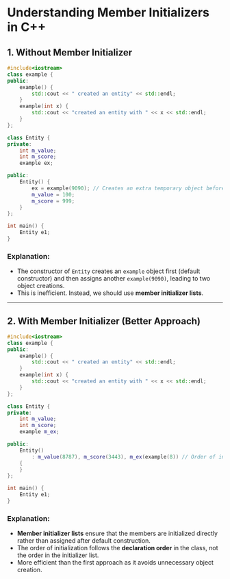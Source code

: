 # Understanding Member Initializers in C++

## 1. Without Member Initializer

```cpp
#include<iostream>
class example {
public:
    example() {
        std::cout << " created an entity" << std::endl;
    }
    example(int x) {
        std::cout << "created an entity with " << x << std::endl;
    }
};

class Entity {
private:
    int m_value;
    int m_score;
    example ex;

public:
    Entity() {
        ex = example(9090); // Creates an extra temporary object before assignment
        m_value = 100;
        m_score = 999;
    }
};

int main() {
    Entity e1;
}
```

### Explanation:
- The constructor of `Entity` creates an `example` object first (default constructor) and then assigns another `example(9090)`, leading to two object creations.
- This is inefficient. Instead, we should use **member initializer lists**.

---

## 2. With Member Initializer (Better Approach)

```cpp
#include<iostream>
class example {
public:
    example() {
        std::cout << " created an entity" << std::endl;
    }
    example(int x) {
        std::cout << "created an entity with " << x << std::endl;
    }
};

class Entity {
private:
    int m_value;
    int m_score;
    example m_ex;

public:
    Entity()
        : m_value(8787), m_score(3443), m_ex(example(8)) // Order of initialization matters!
    {
    }
};

int main() {
    Entity e1;
}
```

### Explanation:
- **Member initializer lists** ensure that the members are initialized directly rather than assigned after default construction.
- The order of initialization follows the **declaration order** in the class, not the order in the initializer list.
- More efficient than the first approach as it avoids unnecessary object creation.

